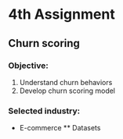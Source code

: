 # 4th Assignment 
## Churn scoring
### Objective:
1. Understand churn behaviors
2. Develop churn scoring model
### Selected industry: 
* E-commerce
** Datasets
